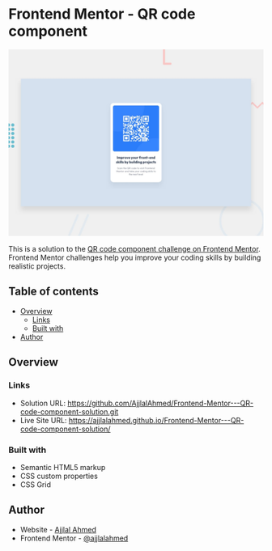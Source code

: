 # Frontend Mentor - QR code component

![Design preview for the QR code component coding challenge](./design/desktop-preview.jpg)

This is a solution to the [QR code component challenge on Frontend Mentor](https://www.frontendmentor.io/challenges/qr-code-component-iux_sIO_H). Frontend Mentor challenges help you improve your coding skills by building realistic projects.

## Table of contents

- [Overview](#overview)
  - [Links](#links)
  - [Built with](#built-with)
- [Author](#author)



## Overview

### Links

- Solution URL: https://github.com/AjjlalAhmed/Frontend-Mentor---QR-code-component-solution.git
- Live Site URL: https://ajjlalahmed.github.io/Frontend-Mentor---QR-code-component-solution/

### Built with

- Semantic HTML5 markup
- CSS custom properties
- CSS Grid

## Author

- Website - [Ajjlal Ahmed](https://ajjlalahmed.vercel.app/)
- Frontend Mentor - [@ajjlalahmed](https://www.frontendmentor.io/profile/ajjlalahmed)
